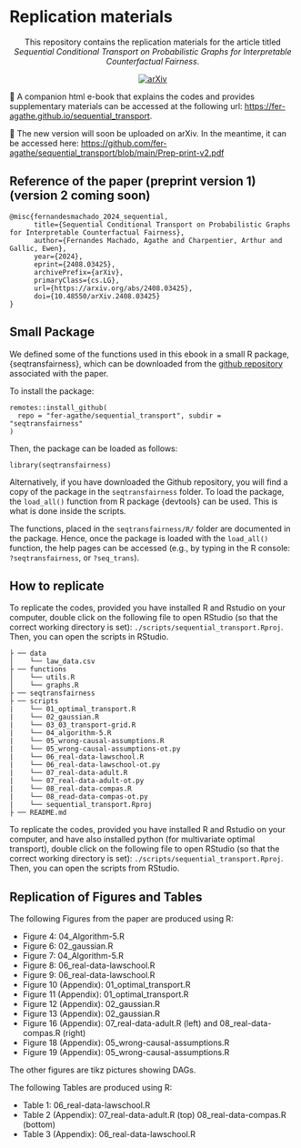 # Replication materials

<div align="center">
This repository contains the replication materials for the article titled 
<i>Sequential Conditional Transport on Probabilistic Graphs for Interpretable Counterfactual Fairness</i>.

[![arXiv](https://img.shields.io/badge/arXiv-2408.03425-b31b1b.svg)](https://arxiv.org/abs/2408.03425)
</div>

📕 A companion html e-book that explains the codes and provides supplementary materials can be accessed at the following url: 
<https://fer-agathe.github.io/sequential_transport>.

📄 The new version will soon be uploaded on arXiv. In the meantime, it can be accessed here: 
https://github.com/fer-agathe/sequential_transport/blob/main/Prep-print-v2.pdf

## Reference of the paper (preprint version 1) (version 2 coming soon)

```
@misc{fernandesmachado_2024_sequential,
      title={Sequential Conditional Transport on Probabilistic Graphs for Interpretable Counterfactual Fairness}, 
      author={Fernandes Machado, Agathe and Charpentier, Arthur and Gallic, Ewen},
      year={2024},
      eprint={2408.03425},
      archivePrefix={arXiv},
      primaryClass={cs.LG},
      url={https://arxiv.org/abs/2408.03425}, 
      doi={10.48550/arXiv.2408.03425}
}
```

## Small Package

We defined some of the functions used in this ebook in a small R package, {seqtransfairness}, which can be downloaded from the [github repository](https://github.com/fer-agathe/sequential_transport) associated with the paper.

To install the package:
```{r install-package, eval=FALSE}
remotes::install_github(
  repo = "fer-agathe/sequential_transport", subdir = "seqtransfairness"
)
```

Then, the package can be loaded as follows:
```{r, message=FALSE, warning=FALSE}
library(seqtransfairness)
```

Alternatively, if you have downloaded the Github repository, you will find a copy of the package in the `seqtransfairness` folder. To load the package, the `load_all()` function from R package {devtools} can be used. This is what is done inside the scripts.


The functions, placed in the `seqtransfairness/R/` folder are documented in the package. Hence, once the package is loaded with the `load_all()` function, the help pages can be accessed (e.g., by typing in the R console: `?seqtransfairness`, or `?seq_trans`).


## How to replicate

To replicate the codes, provided you have installed R and Rstudio on your computer, double click on the following file to open RStudio (so that the correct working directory is set): `./scripts/sequential_transport.Rproj`. Then, you can open the scripts in RStudio.

```
├ ── data
│    └── law_data.csv
├ ── functions
│    └── utils.R
│    └── graphs.R
├ ── seqtransfairness
├ ── scripts
|    └── 01_optimal_transport.R
|    └── 02_gaussian.R
|    └── 03_03_transport-grid.R
|    └── 04_algorithm-5.R
|    └── 05_wrong-causal-assumptions.R
|    └── 05_wrong-causal-assumptions-ot.py
|    └── 06_real-data-lawschool.R
|    └── 06_real-data-lawschool-ot.py
|    └── 07_real-data-adult.R
|    └── 07_real-data-adult-ot.py
|    └── 08_real-data-compas.R
|    └── 08_read-data-compas-ot.py
|    └── sequential_transport.Rproj
├ ── README.md
```

To replicate the codes, provided you have installed R and Rstudio on your computer, and have also installed python (for multivariate optimal transport), double click on the following file to open RStudio (so that the correct working directory is set): `./scripts/sequential_transport.Rproj`. Then, you can open the scripts from RStudio.


## Replication of Figures and Tables

The following Figures from the paper are produced using R:

- Figure 4: 04_Algorithm-5.R
- Figure 6: 02_gaussian.R
- Figure 7: 04_Algorithm-5.R
- Figure 8: 06_real-data-lawschool.R
- Figure 9: 06_real-data-lawschool.R
- Figure 10 (Appendix): 01_optimal_transport.R
- Figure 11 (Appendix): 01_optimal_transport.R
- Figure 12 (Appendix): 02_gaussian.R
- Figure 13 (Appendix): 02_gaussian.R
- Figure 16 (Appendix): 07_real-data-adult.R (left) and 08_real-data-compas.R (right)
- Figure 18 (Appendix): 05_wrong-causal-assumptions.R
- Figure 19 (Appendix): 05_wrong-causal-assumptions.R

The other figures are tikz pictures showing DAGs.

The following Tables are produced using R:

- Table 1: 06_real-data-lawschool.R
- Table 2 (Appendix): 07_real-data-adult.R (top) 08_real-data-compas.R (bottom)
- Table 3 (Appendix): 06_real-data-lawschool.R

